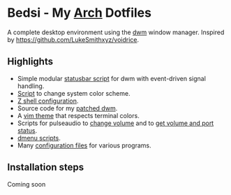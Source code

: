 # Bedsi - My [Arch](https://archlinux.org/) Dotfiles

A complete desktop environment using the [dwm](https://dwm.suckless.org/) window manager. Inspired by https://github.com/LukeSmithxyz/voidrice.

## Highlights
* Simple modular [statusbar script](https://github.com/simtd/bedsi-de/blob/main/.local/bin/statusbar/dwm-status) for dwm with event-driven signal handling.
* [Script](https://github.com/simtd/bedsi-de/blob/main/.local/bin/theme-changer) to change system color scheme.
* [Z shell configuration](https://github.com/simtd/bedsi-de/blob/main/.config/zsh/.zshrc).
* Source code for my [patched dwm](https://github.com/simtd/bedsi-de/dwm-patched).
* A [vim theme](https://github.com/simtd/bedsi-de/blob/main/.config/nvim/colors/ansi.vim) that respects terminal colors.
* Scripts for pulseaudio to [change volume](https://github.com/simtd/bedsi-de/blob/main/.local/bin/volume-control) and to [get volume and port status](https://github.com/simtd/bedsi-de/blob/main/.local/bin/statusbar/sb-volume).
* [dmenu scripts](https://github.com/simtd/bedsi-de/tree/main/.local/bin/dmenu).
* Many [configuration files](https://github.com/simtd/bedsi-de/tree/main/.config) for various programs.

## Installation steps
Coming soon
